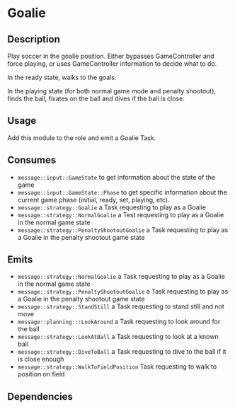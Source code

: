 # Goalie

## Description

Play soccer in the goalie position. Either bypasses GameController and force playing, or uses GameController information to decide what to do.

In the ready state, walks to the goals.

In the playing state (for both normal game mode and penalty shootout), finds the ball, fixates on the ball and dives if the ball is close.

## Usage

Add this module to the role and emit a Goalie Task.

## Consumes

- `message::input::GameState` to get information about the state of the game
- `message::input::GameState::Phase` to get specific information about the current game phase (initial, ready, set, playing, etc).
- `message::strategy::Goalie` a Task requesting to play as a Goalie
- `message::strategy::NormalGoalie` a Test requesting to play as a Goalie in the normal game state
- `message::strategy::PenaltyShootoutGoalie` a Task requesting to play as a Goalie in the penalty shootout game state

## Emits

- `message::strategy::NormalGoalie` a Task requesting to play as a Goalie in the normal game state
- `message::strategy::PenaltyShootoutGoalie` a Task requesting to play as a Goalie in the penalty shootout game state
- `message::strategy::StandStill` a Task requesting to stand still and not move
- `message::planning:::LookAround` a Task requesting to look around for the ball
- `message::strategy::LookAtBall` a Task requesting to look at a known ball
- `message::strategy::DiveToBall` a Task requesting to dive to the ball if it is close enough
- `message::strategy::WalkToFieldPosition` Task requesting to walk to position on field

## Dependencies

